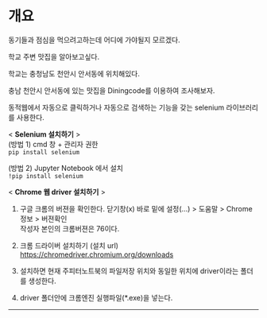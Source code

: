 # 개요

동기들과 점심을 먹으려고하는데 어디에 가야될지 모르겠다.

학교 주변 맛집을 알아보고싶다.

학교는 충청남도 천안시 안서동에 위치해있다.

충남 천안시 안서동에 있는 맛집을 Diningcode를 이용하여 조사해보자.


동적웹에서 자동으로 클릭하거나 자동으로 검색하는 기능을 갖는 selenium 라이브러리를 사용한다.

< **Selenium 설치하기** ><br>
(방법 1) cmd 창 + 관리자 권한<br>
`pip install selenium`<br>

(방법 2) Jupyter Notebook 에서 설치<br>
`!pip install selenium`<br>

< **Chrome 웹 driver 설치하기** >
1. 구글 크롬의 버젼을 확인한다. 
 닫기창(x) 바로 밑에 설정(...) > 도움말 > Chrome정보 > 버젼확인<br>
 작성자 본인의 크롬버젼은 76이다. <br>


2. 크롬 드라이버 설치하기
  (설치 url) https://chromedriver.chromium.org/downloads
  
  
3. 설치하면 현재 주피터노트북의 파일저장 위치와 동일한 위치에 driver이라는 폴더를 생성한다.

4. driver 폴더안에 크롬엔진 실행파일(*.exe)을 넣는다.

------------------------------



